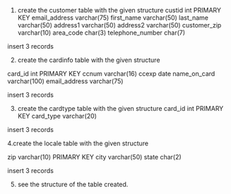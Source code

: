 



1. create the customer table  with the given structure 
custid int PRIMARY KEY
email_address varchar(75) 
first_name varchar(50)
last_name varchar(50)
address1 varchar(50)
address2 varchar(50)
customer_zip varchar(10)
area_code char(3)
telephone_number char(7)

insert 3 records 

2. create the cardinfo table  with the given structure 

card_id int PRIMARY KEY
ccnum varchar(16)
ccexp date
name_on_card varchar(100)
email_address varchar(75)

insert 3 records 


3. create the cardtype table  with the given structure 
card_id int  PRIMARY KEY
card_type varchar(20)

insert 3 records 

4.create the locale table  with the given structure 

zip varchar(10) PRIMARY KEY
city varchar(50)
state char(2)

insert 3 records 

5. see the structure of the table created.

